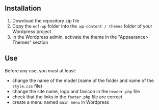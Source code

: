 ## Installation

1. Download the repository zip file 
2. Copy the `ecf-wp` folder into the` wp-content / themes` folder of your Wordpress project
3. In the Wordpress admin, activate the theme in the "Appearance> Themes" section

## Use

Before any use, you must at least:

- change the name of the model (name of the folder and name of the `style.css` file)
- change the site name, logo and favicon in the `header.php` file
- check that the links in the `footer.php` file are correct
- create a menu named `main menu` in Wordpress

